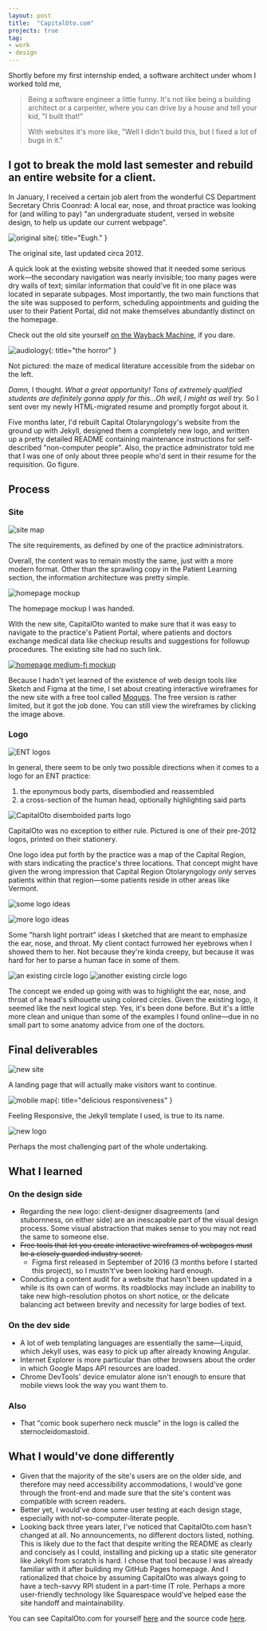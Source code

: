 ```yaml
---
layout: post
title:  "CapitalOto.com"
projects: true
tag:
- work
- design
---
```

Shortly before my first internship ended, a software architect under whom I worked told me,

>Being a software engineer a little funny. It's not like being a building architect or a carpenter, where you can drive by a house and tell your kid, "I built that!"
>
>With websites it's more like, "Well I didn't build this, but I fixed a lot of bugs in it."

## I got to break the mold last semester and rebuild an entire website for a client.

In January, I received a certain job alert from the wonderful CS Department Secretary Chris Coonrad: A local ear, nose, and throat practice was looking for (and willing to pay) "an undergraduate student, versed in website design, to help us update our current webpage".

![original site](/assets/images/site_old.png){: title="Eugh." }
<figcaption class="caption">The original site, last updated circa 2012.</figcaption>

A quick look at the existing website showed that it needed some serious work&mdash;the secondary navigation was nearly invisible; too many pages were dry walls of text; similar information that could've fit in one place was located in separate subpages. Most importantly, the two main functions that the site was supposed to perform, scheduling appointments and guiding the user to their Patient Portal, did not make themselves abundantly distinct on the homepage.

Check out the old site yourself [on the Wayback Machine](https://web.archive.org/web/20170127015216/http://capitaloto.com/), if you dare.

![audiology](/assets/images/audiology.png){: title="the horror" }
<figcaption class="caption">Not pictured: the maze of medical literature accessible from the sidebar on the left.</figcaption>

*Damn,* I thought. *What a great opportunity! Tons of extremely qualified students are definitely gonna apply for this...Oh well, I might as well try.* So I sent over my newly HTML-migrated resume and promptly forgot about it.

Five months later, I'd rebuilt Capital Otolaryngology's website from the ground up with Jekyll, designed them a completely new logo, and written up a pretty detailed README containing maintenance instructions for self-described "non-computer people". Also, the practice administrator told me that I was one of only about three people who'd sent in their resume for the requisition. Go figure.

## Process

### Site

![site map](/assets/images/site_map.jpeg)
<figcaption class="caption">The site requirements, as defined by one of the practice administrators.</figcaption>

Overall, the content was to remain mostly the same, just with a more modern format. Other than the sprawling copy in the Patient Learning section, the information architecture was pretty simple.

![homepage mockup](/assets/images/homepage_mockup.jpeg)
<figcaption class="caption">The homepage mockup I was handed.</figcaption>

With the new site, CapitalOto wanted to make sure that it was easy to navigate to the practice's Patient Portal, where patients and doctors exchange medical data like checkup results and suggestions for followup procedures. The existing site had no such link.

[![homepage medium-fi mockup](/assets/images/homepage_medium_fi_mockup.png)](https://app.moqups.com/4wHHArhWuk/view/page/a71fc1274)

Because I hadn't yet learned of the existence of web design tools like Sketch and Figma at the time, I set about creating interactive wireframes for the new site with a free tool called [Moqups](https://moqups.com/). The free version is rather limited, but it got the job done. You can still view the wireframes by clicking the image above.

### Logo

![ENT logos](/assets/images/ent_logos.png)

In general, there seem to be only two possible directions when it comes to a logo for an ENT practice:

1. the eponymous body parts, disembodied and reassembled
2. a cross-section of the human head, optionally highlighting said parts

![CapitalOto disemboided parts logo](/assets/images/crog_logo_old.jpeg)

CapitalOto was no exception to either rule. Pictured is one of their pre-2012 logos, printed on their stationery. 

One logo idea put forth by the practice was a map of the Capital Region, with stars indicating the practice's three locations. That concept might have given the wrong impression that Capital Region Otolaryngology *only* serves patients within that region&mdash;some patients reside in other areas like Vermont.

![some logo ideas](/assets/images/crog_logo_ideas.jpeg)

![more logo ideas](/assets/images/more_logo_ideas.png)

Some "harsh light portrait" ideas I sketched that are meant to emphasize the ear, nose, and throat. My client contact furrowed her eyebrows when I showed them to her. Not because they're kinda creepy, but because it was hard for her to parse a human face in some of them.

![an existing circle logo](https://static.wixstatic.com/media/6fa9e9_5aece613965a48ee933f66ca5b4c8ec0~mv2.gif)
![another existing circle logo](https://cdn.websites.hibu.com/a86e23059d774356be073b8b82a67804/dms3rep/multi/mobile/logo01.png)

The concept we ended up going with was to highlight the ear, nose, and throat of a head's silhouette using colored circles. Given the existing logo, it seemed like the next logical step. Yes, it's been done before. But it's a little more clean and unique than some of the examples I found online&mdash;due in no small part to some anatomy advice from one of the doctors.

## Final deliverables

![new site](/assets/images/site_new.png)
<figcaption class="caption">A landing page that will actually make visitors want to continue.</figcaption>

![mobile map](/assets/images/map_mobile.png){: title="delicious responsiveness" }
<figcaption class="caption">Feeling Responsive, the Jekyll template I used, is true to its name.</figcaption>

![new logo](https://github.com/dawneraq/capitaloto/blob/master/assets/img/capitaloto_logo.png?raw=true)
<figcaption class="caption">Perhaps the most challenging part of the whole undertaking.</figcaption>

## What I learned

### On the design side

- Regarding the new logo: client-designer disagreements (and stubornness, on either side) are an inescapable part of the visual design process. Some visual abstraction that makes sense to you may not read the same to someone else.
- ~~Free tools that let you create interactive wireframes of webpages must be a closely guarded industry secret.~~
  - Figma first released in September of 2016 (3 months before I started this project), so I mustn't've been looking hard enough.
- Conducting a content audit for a website that hasn't been updated in a while is its own can of worms. Its roadblocks may include an inability to take new high-resolution photos on short notice, or the delicate balancing act between brevity and necessity for large bodies of text.

### On the dev side

- A lot of web templating languages are essentially the same&mdash;Liquid, which Jekyll uses, was easy to pick up after already knowing Angular.
- Internet Explorer is more particular than other browsers about the order in which Google Maps API resources are loaded.
- Chrome DevTools' device emulator alone isn't enough to ensure that mobile views look the way you want them to.

### Also

- That "comic book superhero neck muscle" in the logo is called the sternocleidomastoid.

## What I would've done differently

- Given that the majority of the site's users are on the older side, and therefore may need accessibility accommodations, I would've gone through the front-end and made sure that the site's content was compatible with screen readers.
- Better yet, I would've done some user testing at each design stage, especially with not-so-computer-literate people.
- Looking back three years later, I've noticed that CapitalOto.com hasn't changed at all. No announcements, no different doctors listed, nothing. This is likely due to the fact that despite writing the README as clearly and concisely as I could, installing and picking up a static site generator like Jekyll from scratch is hard. I chose that tool because I was already familiar with it after building my GitHub Pages homepage. And I rationalized that choice by assuming CapitalOto was always going to have a tech-savvy RPI student in a part-time IT role. Perhaps a more user-friendly technology like Squarespace would've helped ease the site handoff and maintainability.

You can see CapitalOto.com for yourself [here](https://capitaloto.com) and the source code [here](https://github.com/dawneraq/capitaloto).
